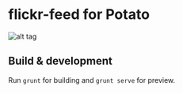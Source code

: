 # flickr-feed for Potato

![alt tag](http://miguelpuig.com/pics/9a9b0b51e7e000d0c635ac22a06bfd7a97c07887_m.jpg)

## Build & development

Run `grunt` for building and `grunt serve` for preview.
